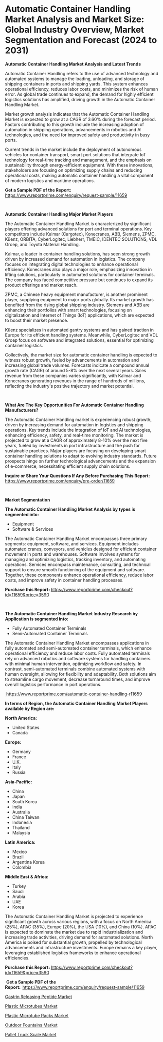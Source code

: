<p><h1>Automatic Container Handling Market Analysis and Market Size: Global Industry Overview, Market Segmentation and Forecast (2024 to 2031)</h1></p><p><strong>Automatic Container Handling Market Analysis and Latest Trends</strong></p>
<p><p>Automatic Container Handling refers to the use of advanced technology and automated systems to manage the loading, unloading, and storage of shipping containers in ports and shipping yards. This system enhances operational efficiency, reduces labor costs, and minimizes the risk of human error. As global trade continues to expand, the demand for highly efficient logistics solutions has amplified, driving growth in the Automatic Container Handling Market.</p><p>Market growth analysis indicates that the Automatic Container Handling Market is expected to grow at a CAGR of 3.60% during the forecast period. Factors contributing to this growth include the increasing adoption of automation in shipping operations, advancements in robotics and AI technologies, and the need for improved safety and productivity in busy ports. </p><p>Current trends in the market include the deployment of autonomous vehicles for container transport, smart port solutions that integrate IoT technology for real-time tracking and management, and the emphasis on sustainability through energy-efficient equipment. With these innovations, stakeholders are focusing on optimizing supply chains and reducing operational costs, making automatic container handling a vital component of modern logistics and maritime operations.</p></p>
<p><strong>Get a Sample PDF of the Report:&nbsp;</strong> <a href="https://www.reportprime.com/enquiry/request-sample/11659?utm_campaign=83&utm_medium=2&utm_source=Github&utm_content=ia&utm_term=02122024&utm_id=automatic-container-handling">https://www.reportprime.com/enquiry/request-sample/11659</a></p>
<p>&nbsp;</p>
<p><strong>Automatic Container Handling Major Market Players</strong></p>
<p><p>The Automatic Container Handling Market is characterized by significant players offering advanced solutions for port and terminal operations. Key competitors include Kalmar (Cargotec), Konecranes, ABB, Siemens, ZPMC, Küenz, ORBITA, CyberLogitec, Liebherr, TMEIC, IDENTEC SOLUTIONS, VDL Groep, and Toyota Material Handling.</p><p>Kalmar, a leader in container handling solutions, has seen strong growth driven by increased demand for automation in logistics. The company focuses on integrating digital technologies to enhance operational efficiency. Konecranes also plays a major role, emphasizing innovation in lifting solutions, particularly in automated solutions for container terminals. The company has faced competitive pressure but continues to expand its product offerings and market reach.</p><p>ZPMC, a Chinese heavy equipment manufacturer, is another prominent player, supplying equipment to major ports globally. Its market growth has benefited from the rising global shipping industry. Siemens and ABB are enhancing their portfolios with smart technologies, focusing on digitalization and Internet of Things (IoT) applications, which are expected to boost their market presence.</p><p>Küenz specializes in automated gantry systems and has gained traction in Europe for its efficient handling systems. Meanwhile, CyberLogitec and VDL Groep focus on software and integrated solutions, essential for optimizing container logistics.</p><p>Collectively, the market size for automatic container handling is expected to witness robust growth, fueled by advancements in automation and increasing global trade volumes. Forecasts indicate a compound annual growth rate (CAGR) of around 5-8% over the next several years. Sales revenue from these companies varies significantly, with Kalmar and Konecranes generating revenues in the range of hundreds of millions, reflecting the industry's positive trajectory and market potential.</p></p>
<p>&nbsp;</p>
<p><strong>What Are The Key Opportunities For Automatic Container Handling Manufacturers?</strong></p>
<p><p>The Automatic Container Handling market is experiencing robust growth, driven by increasing demand for automation in logistics and shipping operations. Key trends include the integration of IoT and AI technologies, enhancing efficiency, safety, and real-time monitoring. The market is projected to grow at a CAGR of approximately 8-10% over the next five years, fueled by investments in port infrastructure and the push for sustainable practices. Major players are focusing on developing smart container handling solutions to adapt to evolving industry standards. Future prospects hinge on further technological advancements and the expansion of e-commerce, necessitating efficient supply chain solutions.</p></p>
<p><strong>Inquire or Share Your Questions If Any Before Purchasing This Report:</strong> <a href="https://www.reportprime.com/enquiry/pre-order/11659?utm_campaign=83&utm_medium=2&utm_source=Github&utm_content=ia&utm_term=02122024&utm_id=automatic-container-handling">https://www.reportprime.com/enquiry/pre-order/11659</a></p>
<p>&nbsp;</p>
<p><strong>Market Segmentation</strong></p>
<p><strong>The Automatic Container Handling Market Analysis by types is segmented into:</strong></p>
<p><ul><li>Equipment</li><li>Software & Services</li></ul></p>
<p><p>The Automatic Container Handling Market encompasses three primary segments: equipment, software, and services. Equipment includes automated cranes, conveyors, and vehicles designed for efficient container movement in ports and warehouses. Software involves systems for managing and optimizing logistics, tracking inventory, and automating operations. Services encompass maintenance, consulting, and technical support to ensure smooth functioning of the equipment and software. Together, these components enhance operational efficiency, reduce labor costs, and improve safety in container handling processes.</p></p>
<p><strong>Purchase this Report:&nbsp;</strong><a href="https://www.reportprime.com/checkout?id=11659&price=3590&utm_campaign=83&utm_medium=2&utm_source=Github&utm_content=ia&utm_term=02122024&utm_id=automatic-container-handling">https://www.reportprime.com/checkout?id=11659&price=3590</a></p>
<p>&nbsp;</p>
<p><strong>The Automatic Container Handling Market Industry Research by Application is segmented into:</strong></p>
<p><ul><li>Fully Automated Container Terminals</li><li>Semi-Automated Container Terminals</li></ul></p>
<p><p>The Automatic Container Handling Market encompasses applications in fully automated and semi-automated container terminals, which enhance operational efficiency and reduce labor costs. Fully automated terminals rely on advanced robotics and software systems for handling containers with minimal human intervention, optimizing workflow and safety. In contrast, semi-automated terminals combine automated systems with human oversight, allowing for flexibility and adaptability. Both solutions aim to streamline cargo movement, decrease turnaround times, and improve overall logistics performance in port operations.</p></p>
<p><a href="https://www.reportprime.com/automatic-container-handling-r11659?utm_campaign=83&utm_medium=2&utm_source=Github&utm_content=ia&utm_term=02122024&utm_id=automatic-container-handling">&nbsp;https://www.reportprime.com/automatic-container-handling-r11659</a></p>
<p><strong>In terms of Region, the Automatic Container Handling Market Players available by Region are:</strong></p>
<p>
    <p> <strong> North America: </strong>
        <ul>
            <li>United States</li>
            <li>Canada</li>
        </ul>
        </p> 
    <p> <strong> Europe: </strong>
        <ul>
            <li>Germany</li>
            <li>France</li>
            <li>U.K.</li>
            <li>Italy</li>
            <li>Russia</li>
        </ul>
        </p> 
    <p> <strong> Asia-Pacific: </strong>
        <ul>
            <li>China</li>
            <li>Japan</li>
            <li>South Korea</li>
            <li>India</li>
            <li>Australia</li>
            <li>China Taiwan</li>
            <li>Indonesia</li>
            <li>Thailand</li>
            <li>Malaysia</li>
        </ul>
        </p> 
    <p> <strong> Latin America: </strong>
        <ul>
            <li>Mexico</li>
            <li>Brazil</li>
            <li>Argentina Korea</li>
            <li>Colombia</li>
        </ul>
        </p> 
    <p> <strong> Middle East & Africa: </strong>
        <ul>
            <li>Turkey</li>
            <li>Saudi</li>
            <li>Arabia</li>
            <li>UAE</li>
            <li>Korea</li>
        </ul>
    </p>
    </p>
<p><p>The Automatic Container Handling Market is projected to experience significant growth across various regions, with a focus on North America (25%), APAC (35%), Europe (20%), the USA (10%), and China (10%). APAC is expected to dominate the market due to rapid industrialization and increasing trade activities, driving demand for automated solutions. North America is poised for substantial growth, propelled by technological advancements and infrastructure investments. Europe remains a key player, leveraging established logistics frameworks to enhance operational efficiencies.</p></p>
<p><strong>Purchase this Report: </strong><a href="https://www.reportprime.com/checkout?id=11659&price=3590&utm_campaign=83&utm_medium=2&utm_source=Github&utm_content=ia&utm_term=02122024&utm_id=automatic-container-handling">https://www.reportprime.com/checkout?id=11659&price=3590</a></p>
<p>&nbsp;<strong>Get a Sample PDF of the Report:&nbsp;&nbsp;</strong><a href="https://www.reportprime.com/enquiry/request-sample/11659?utm_campaign=83&utm_medium=2&utm_source=Github&utm_content=ia&utm_term=02122024&utm_id=automatic-container-handling">https://www.reportprime.com/enquiry/request-sample/11659</a></p>
<p><strong></strong></p>
<p><p><a href="https://www.linkedin.com/pulse/future-gastrin-releasing-peptide-market-key-growth-drivers-1xblc?utm_campaign=83&utm_medium=2&utm_source=Github&utm_content=ia&utm_term=02122024&utm_id=automatic-container-handling">Gastrin Releasing Peptide Market</a></p><p><a href="https://issuu.com/reportprime-2/docs/plastic-microtubes-market-size-2030.pptx?utm_campaign=83&utm_medium=2&utm_source=Github&utm_content=ia&utm_term=02122024&utm_id=automatic-container-handling">Plastic Microtubes Market</a></p><p><a href="https://issuu.com/reportprime-2/docs/plastic-microtube-racks-market-size-2030.pptx?utm_campaign=83&utm_medium=2&utm_source=Github&utm_content=ia&utm_term=02122024&utm_id=automatic-container-handling">Plastic Microtube Racks Market</a></p><p><a href="https://github.com/tona7vba/Market-Research-Report-List-1/blob/main/outdoor-fountains-market.md?utm_campaign=83&utm_medium=2&utm_source=Github&utm_content=ia&utm_term=02122024&utm_id=automatic-container-handling">Outdoor Fountains Market</a></p><p><a href="https://www.linkedin.com/pulse/market-analysis-forpallet-truck-scale-marketwith-accurate-projections-lrw3f?utm_campaign=83&utm_medium=2&utm_source=Github&utm_content=ia&utm_term=02122024&utm_id=automatic-container-handling">Pallet Truck Scale Market</a></p></p>